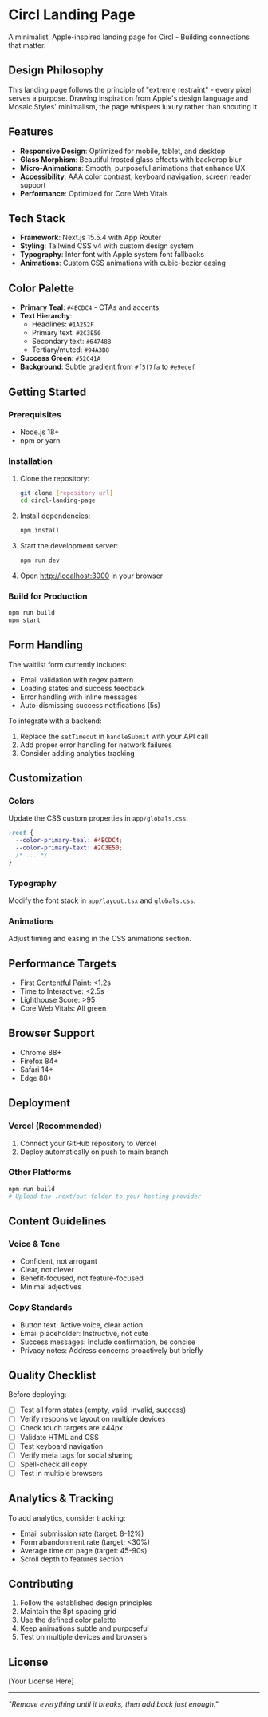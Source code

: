 # Circl Landing Page

A minimalist, Apple-inspired landing page for Circl - Building connections that matter.

## Design Philosophy

This landing page follows the principle of "extreme restraint" - every pixel serves a purpose. Drawing inspiration from Apple's design language and Mosaic Styles' minimalism, the page whispers luxury rather than shouting it.

## Features

- **Responsive Design**: Optimized for mobile, tablet, and desktop
- **Glass Morphism**: Beautiful frosted glass effects with backdrop blur
- **Micro-Animations**: Smooth, purposeful animations that enhance UX
- **Accessibility**: AAA color contrast, keyboard navigation, screen reader support
- **Performance**: Optimized for Core Web Vitals

## Tech Stack

- **Framework**: Next.js 15.5.4 with App Router
- **Styling**: Tailwind CSS v4 with custom design system
- **Typography**: Inter font with Apple system font fallbacks
- **Animations**: Custom CSS animations with cubic-bezier easing

## Color Palette

- **Primary Teal**: `#4ECDC4` - CTAs and accents
- **Text Hierarchy**:
  - Headlines: `#1A252F`
  - Primary text: `#2C3E50`
  - Secondary text: `#64748B`
  - Tertiary/muted: `#94A3B8`
- **Success Green**: `#52C41A`
- **Background**: Subtle gradient from `#f5f7fa` to `#e9ecef`

## Getting Started

### Prerequisites

- Node.js 18+ 
- npm or yarn

### Installation

1. Clone the repository:
   ```bash
   git clone [repository-url]
   cd circl-landing-page
   ```

2. Install dependencies:
   ```bash
   npm install
   ```

3. Start the development server:
   ```bash
   npm run dev
   ```

4. Open [http://localhost:3000](http://localhost:3000) in your browser

### Build for Production

```bash
npm run build
npm start
```

## Form Handling

The waitlist form currently includes:
- Email validation with regex pattern
- Loading states and success feedback
- Error handling with inline messages
- Auto-dismissing success notifications (5s)

To integrate with a backend:
1. Replace the `setTimeout` in `handleSubmit` with your API call
2. Add proper error handling for network failures
3. Consider adding analytics tracking

## Customization

### Colors
Update the CSS custom properties in `app/globals.css`:
```css
:root {
  --color-primary-teal: #4ECDC4;
  --color-primary-text: #2C3E50;
  /* ... */
}
```

### Typography
Modify the font stack in `app/layout.tsx` and `globals.css`.

### Animations
Adjust timing and easing in the CSS animations section.

## Performance Targets

- First Contentful Paint: <1.2s
- Time to Interactive: <2.5s
- Lighthouse Score: >95
- Core Web Vitals: All green

## Browser Support

- Chrome 88+
- Firefox 84+
- Safari 14+
- Edge 88+

## Deployment

### Vercel (Recommended)
1. Connect your GitHub repository to Vercel
2. Deploy automatically on push to main branch

### Other Platforms
```bash
npm run build
# Upload the .next/out folder to your hosting provider
```

## Content Guidelines

### Voice & Tone
- Confident, not arrogant
- Clear, not clever
- Benefit-focused, not feature-focused
- Minimal adjectives

### Copy Standards
- Button text: Active voice, clear action
- Email placeholder: Instructive, not cute
- Success messages: Include confirmation, be concise
- Privacy notes: Address concerns proactively but briefly

## Quality Checklist

Before deploying:
- [ ] Test all form states (empty, valid, invalid, success)
- [ ] Verify responsive layout on multiple devices
- [ ] Check touch targets are ≥44px
- [ ] Validate HTML and CSS
- [ ] Test keyboard navigation
- [ ] Verify meta tags for social sharing
- [ ] Spell-check all copy
- [ ] Test in multiple browsers

## Analytics & Tracking

To add analytics, consider tracking:
- Email submission rate (target: 8-12%)
- Form abandonment rate (target: <30%)
- Average time on page (target: 45-90s)
- Scroll depth to features section

## Contributing

1. Follow the established design principles
2. Maintain the 8pt spacing grid
3. Use the defined color palette
4. Keep animations subtle and purposeful
5. Test on multiple devices and browsers

## License

[Your License Here]

---

*"Remove everything until it breaks, then add back just enough."*
